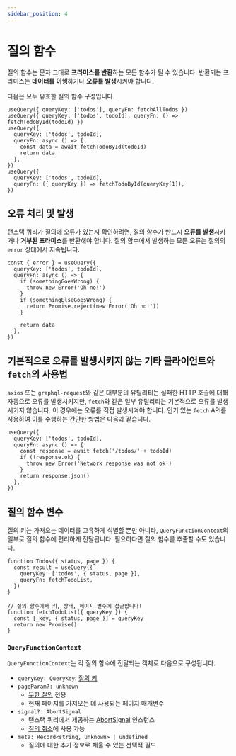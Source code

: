 ```yaml
---
sidebar_position: 4
---
```


# 질의 함수

질의 함수는 문자 그대로 **프라미스를 반환**하는 모든 함수가 될 수 있습니다. 반환되는 프라미스는 **데이터를 이행**하거나 **오류를 발생**시켜야 합니다.

다음은 모두 유효한 질의 함수 구성입니다.

```tsx
useQuery({ queryKey: ['todos'], queryFn: fetchAllTodos })
useQuery({ queryKey: ['todos', todoId], queryFn: () => fetchTodoById(todoId) })
useQuery({
  queryKey: ['todos', todoId],
  queryFn: async () => {
    const data = await fetchTodoById(todoId)
    return data
  },
})
useQuery({
  queryKey: ['todos', todoId],
  queryFn: ({ queryKey }) => fetchTodoById(queryKey[1]),
})
```

## 오류 처리 및 발생

탠스택 쿼리가 질의에 오류가 있는지 확인하려면, 질의 함수가 반드시 **오류를 발생**시키거나 **거부된 프라미스**를 반환해야 합니다. 질의 함수에서 발생하는 모든 오류는 질의의 `error` 상태에서 지속됩니다.

```tsx
const { error } = useQuery({
  queryKey: ['todos', todoId],
  queryFn: async () => {
    if (somethingGoesWrong) {
      throw new Error('Oh no!')
    }
    if (somethingElseGoesWrong) {
      return Promise.reject(new Error('Oh no!'))
    }

    return data
  },
})
```

## 기본적으로 오류를 발생시키지 않는 기타 클라이언트와 `fetch`의 사용법

`axios` 또는 `graphql-request`와 같은 대부분의 유틸리티는 실패한 HTTP 호출에 대해 자동으로 오류를 발생시키지만, `fetch`와 같은 일부 유틸리티는 기본적으로 오류를 발생시키지 않습니다. 이 경우에는 오류를 직접 발생시켜야 합니다. 인기 있는 `fetch` API를 사용하여 이를 수행하는 간단한 방법은 다음과 같습니다.

```tsx
useQuery({
  queryKey: ['todos', todoId],
  queryFn: async () => {
    const response = await fetch('/todos/' + todoId)
    if (!response.ok) {
      throw new Error('Network response was not ok')
    }
    return response.json()
  },
})
```

## 질의 함수 변수

질의 키는 가져오는 데이터를 고유하게 식별할 뿐만 아니라, `QueryFunctionContext`의 일부로 질의 함수에 편리하게 전달됩니다. 필요하다면 질의 함수를 추출할 수도 있습니다.

```tsx
function Todos({ status, page }) {
  const result = useQuery({
    queryKey: ['todos', { status, page }],
    queryFn: fetchTodoList,
  })
}

// 질의 함수에서 키, 상태, 페이지 변수에 접근합니다!
function fetchTodoList({ queryKey }) {
  const [_key, { status, page }] = queryKey
  return new Promise()
}
```

### `QueryFunctionContext`

`QueryFunctionContext`는 각 질의 함수에 전달되는 객체로 다음으로 구성됩니다.

- `queryKey: QueryKey`: [질의 키](./query-keys.md)
- `pageParam?: unknown`
   - [무한 질의](https://tanstack.com/query/latest/docs/react/guides/infinite-queries) 전용
   - 현재 페이지를 가져오는 데 사용되는 페이지 매개변수
- `signal?: AbortSignal`
   - 탠스택 쿼리에서 제공하는 [AbortSignal](https://developer.mozilla.org/en-US/docs/Web/API/AbortSignal) 인스턴스
   - [질의 취소](https://tanstack.com/query/latest/docs/react/guides/query-cancellation)에 사용 가능
- `meta: Record<string, unknown> | undefined`
   - 질의에 대한 추가 정보로 채울 수 있는 선택적 필드